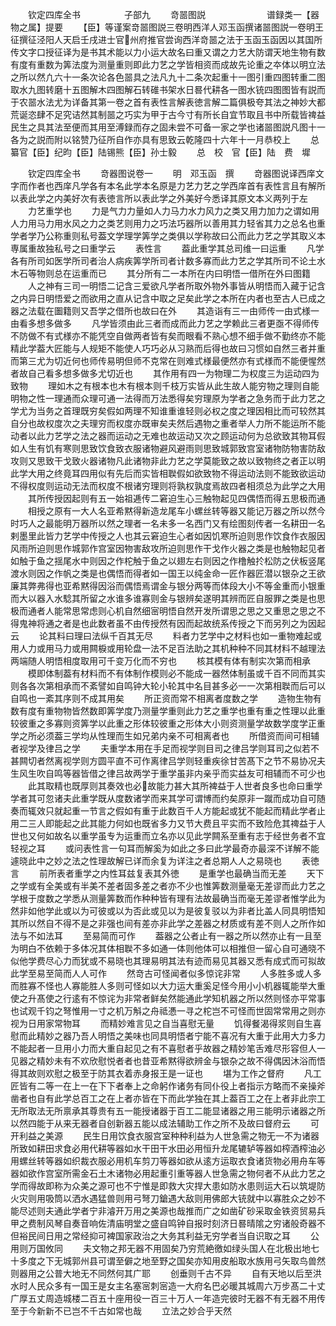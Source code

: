 <!-- { "loadSidebar": true } -->
　　钦定四库全书　　　　　子部九
　　竒噐图説　　　　　　　谱録类一【器物之属】提要
　　【臣】等谨案竒噐图説三卷明西洋人邓玉函撰诸噐图説一卷明王征撰征泾阳人天启壬戌进士官州府推官尝询西洋竒噐之法于玉函玉函因以其国所传文字口授征译为是书其术能以力小运大故名曰重又谓之力艺大防谓天地生物有数有度有重数为筭法度为测量重则即此力艺之学皆相资而成故先论重之夲体以明立法之所以然凢六十一条次论各色噐具之法凡九十二条次起重十一图引重四图转重二图取水九图转磨十五图解木四图解石转碓书架水日晷代耕各一图水铳四图图皆有説而于农噐水法尤为详备其第一卷之首有表性言解表徳言解二篇俱极夸其法之神妙大都荒诞恣肆不足究诘然其制噐之巧实为甲于古今寸有所长自宜节取且书中所载皆禆益民生之具其法至便而其用至溥録而存之固未尝不可备一家之学也诸噐图説凡图十一各为之説而附以铭赞乃征所自作亦具有思致云乾隆四十六年十一月恭校上
　　总纂官【臣】纪昀【臣】陆锡熊【臣】孙士毅
　　总　校　官【臣】陆　费　墀






　　钦定四库全书
　　竒器图说卷一
　　明　邓玉函　撰
　　竒器图说译西庠文字而作者也西庠凡学各有本名此学本名原是力艺力艺之学西庠首有表性言且有解所以表此学之内美好次有表徳言所以表此学之外美好今悉译其原文本义两列于左
　　力艺重学也
　　力是气力力量如人力马力水力风力之类又用力加力之谓如用人力用马力用水风之力之类艺则用力之巧法巧器所以善用其力轻省其力之总名也重学者学乃公称重则私号葢文学理学筭学之类俱以学称故曰公而此力艺之学其取义本専属重故独私号之曰重学云
　　表性言
　　葢此重学其总司维一曰运重
　　凡学各有所司如医学所司者治人病疾筭学所司者计数多寡而此力艺之学其所司不论土水木石等物则总在运重而已
　　其分所有二一本所在内曰明悟一借所在外曰图籍
　　人之神有三司一明悟二记含三爱欲凡学者所取外物外事皆从明悟而入藏于记含之内异日明悟爱之而欲用之直从记含中取之足矣此学之本所在内者也至古人已成之器之法载在圗籍则又吾学之借所也故曰在外
　　其造诣有三一由师传一由式様一由看多想多做多
　　凡学皆须由此三者而成而此力艺之学赖此三者更亟不得师传不防做不有式様亦不能凭空自做两者皆有矣而眼看不熟心想不细手做不勤终亦不能精此学葢大匠能与人规矩不能使人巧巧必从习熟而后得也故曰习惯如自然三者并重而第三尤为切近何也师传易明但师不克常在则难式様最便然亦有式様而不能便惺然者故自己看多想多做多尤切近也
　　其作用有四一为物理二为权度三为运动四为致物
　　理如木之有根本也木有根本则千枝万实皆从此生故人能穷物之理则自能明物之性一理通而众理可通一法得而万法悉得矣穷理原为学者之急务而于此力艺之学尤为当务之首理既穷矣假如两理不知谁重谁轻则必权之度之理因相比而可较然其自分也故权度次之夫理穷而权度亦既审矣夫然后遇物之重者举人力所不能运所不能动者以此力艺学之法之器而运动之无难也故运动又次之顾运动何为总欲致其物耳假如人生有饥有寒则思致饮食致衣服诸物避风避雨则思致城郭致宫室诸物防物害防敌攻则又思致干戈致火器诸物凡此诸物非此力艺之学莫能致之故以致物终之者正以明此学大用之终竟耳四用似有先后而实皆相聫假如欲致物不得运动法则不能致欲运动不得权度则运动无法而权度不根诸穷理则将孰权孰度焉故四者相须总为此学之大用
　　其所传授因起则有五一始祖逓传二窘迫生心三触物起见四偶悟而得五思极而通
　　相授之原有一大人名亚希黙得新造龙尾车小螺丝转等器又能记万器之所以然今时巧人之最能明万器所以然之理者一名未多一名西门又有绘图刻传者一名耕田一名剌墨里此皆力艺学中传授之人也其云窘迫生心者如因饥寒所迫则思作饮食作衣服因风雨所迫则思作城郭作宫室因物害敌攻所迫则思作干戈作火器之类是也触物起见者如触于鱼之揺尾水中则因之作柁触于鱼之以翅左右则因之作橹触扵松防之伏板竖尾渡水则因之作帆之类是也偶悟而得者如一国王以纯金命一匠作器匠潜以银杂之王欲廉其弊弗得也亚希黙得因浴而偶悟焉谓金与银分两等而体段大小不等金重而小银重而大以器入水騐其所留之水谁多谁寡则金与银辨矣遂明其辨而匠自服罪之类是也思极而通者人能常思常虑则心机自然细宻明悟自然开发所谓思之思之又重思之思之不得鬼神将通之者是也此数者虽不由传授然有因而起故统系传授之下而另列之为因起云
　　论其料曰理曰法纵千百其无尽
　　料者力艺学中之材料也如一重物难起或用人力或用马力或用闗棙或用轮盘一法不足百法助之其机种种不同其材料不越理法两端随人明悟相度取用可千变万化而不穷也
　　核其模有体有制实次第而相承
　　模即体制葢有材料而不有体制作模则必不能成一器然体制虽或千百不同而其实则各各次第相承而不紊譬如自鸣钟大轮小轮其中名目甚多必一一次第相聫而后可以自鸣也一紊其序则不成其用矣
　　所正资而常不相离者度数之学
　　造物生物有数有度有重物物皆然数即筭学度乃测量学重则此力艺之重学也重有重之性理以此重较彼重之多寡则资筭学以此重之形体较彼重之形体大小则资测量学故数学度学正重学之所必须葢三学均从性理而生如兄弟内亲不可相离者也
　　所借资而间可相辅者视学及律吕之学
　　夫重学本用在手足而视学则目司之律吕学则耳司之似若不甚闗切者然离视学则方圆平直不可作离律吕学则轻重疾徐甘苦髙下之节不易协况夫生风生吹自鸣等器皆借之律吕故两学于重学虽非内亲乎而实益友可相辅而不可少也
　　此其取精也既厚则其奏效也必故能力甚大其所裨益于人世者良多也命曰重学学者其可忽诸夫此重学既从度数诸学而来其学可谓博而约矣原非一蹴而成功自可随奏而辄效只就起重一节言之假如有重于此数百千人方能起或犹不能起而精此学者止用二三人即能起之此其能力何如也既省多力又节大费且平实而不致险危其禆益于人世也又何如故名以重学虽专为运重而立名亦以见此学闗系至重有志于经世务者不宜轻视之耳
　　或问表性言一句耳而解奚为如此之多曰此学最奇亦最深不详解不能遽晓此中之妙之法之性理故解已详而余复为详注之者总期人人之易晓也
　　表徳言
　　前所表者重学之内性耳兹复表其外徳
　　是重学也最确当而无差
　　天下之学或有全美或有半美不差者固多差之者亦不少也惟筭数测量毫无差谬而此力艺之学根于度数之学悉从测量筭数而作种种皆有理有法故最确当而毫无差谬者惟学此为然非如他学此或以为可彼或以为否此或见以为是彼复驳以为非者比盖人同具明悟知其所以然自不得不是之非强也间有差亦非此学之差器之材质或有差不则人之所作如法与不如法耳
　　至易简而可作
　　葢器之公者止有一器之所以然亦止有一且至为明白不依赖于多体况其体相聫不多如通一体则他体可以相推但一留心自可通晓不似他学费尽心力而犹或不易晓也其理易明其法有迹而易见其器又悉有成式而可拟故此学至易至简而人人可作
　　然竒古可怪闻者似多惊诧非常
　　人多胜多或人多而胜寡不怪也人寡能胜人多则可怪如以大力运大重奚足怪今用小小机器辄能举大重使之升髙使之行逺有不惊诧为非常者鲜矣然能通此学知机器之所以然则怪亦平常事也试观千钧之弩惟用一寸之机万斛之舟祗慿一寻之柁岂不可怪而世固常常用之则亦视为日用家常物耳
　　而精妙难言见之自当喜慰无量
　　饥得餐渴得浆则自生喜慰而此精妙之器乃吾人明悟之美味也同具明悟者宁能不喜况有大重于此用大力多力不能起者一旦用小力而大重自起见之有不喜慰者乎故器之精妙笔舌难尽形容但人一见器之精妙未有不欢欣慰悦者者也昔亚希黙得欲辨金与银杂之故不得偶因沐浴而悟得其故则欢慰之极至于防其衣着赤身报王是一证也
　　堪为工作之督府
　　凡工匠皆有二等一在上一在下下者奉上之命躬作诸务有同仆役上者指示方略而不亲操斧凿者也自有此学总百工之在上者亦皆在下而此学独在其上葢百工之在上者非此宗工无所取法无所禀承其尊贵有五一能授诸器于百工二能显诸器之用三能明示诸器之所以然四能于从来无器者自创新器五能以成法辅助工作之所不及故曰督府云
　　可开利益之美源
　　民生日用饮食衣服宫室种种利益为人世急需之物无一不为诸器所致如耕田求食必用代耕等器如水干田干水田必用恒升龙尾辘轳等器如榨酒榨油必用螺丝转等器如织裁衣服必用机车剪刀等器如欲从逺方运取衣食诸货物必用舟车等器如欲作宫室所需金石土木诸物必用起重引重等器人世急需之物何者不从此力艺之学而得故即称为众美之源可也不宁惟是即救大灾捍大患如防水患则运大石以筑堤防火灾则用吸筒以洒水遇猛兽则用弓弩刀鎗遇大敌则用佛郎大铳就中以寡胜众之妙不能尽述则夫通此学者宁非濬开万用之美源也哉推而广之如凿矿砂采取金铁资贸易兵甲之费制风琴自奏音响佐清庙明堂之盛自鸣钟自报时刻济日晷晴隂之穷诸般奇器不但裕民间日用之常经抑可裨国家政治之大务其利益无穷学者当自识取之耳
　　公用则万国攸同
　　夫文物之邦无器不用固矣乃穷荒絶徼如绿头国人在北极出地七十多度之下无城郭州县可谓至僻之地至野之国矣亦知用皮船取水族用弓矢取鸟兽然则器用之公普大地无不同然何其广耶
　　创垂则千古不异
　　自有天地以后至洪水时人民众多有一国王是女主名塞宻刺宻造一大府名巴必暖其城周六万步髙二十丈广厚五丈周造城楼二百五十座用役一百三十万人一年造完彼时无器不有无器不用传至于今新新不已岂不千古如常也哉
　　立法之妙合乎天然
